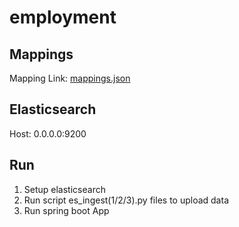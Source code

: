 # employment


## Mappings

Mapping Link: [mappings.json](https://github.com/udaysd7897/employment/blob/main/src/main/resources/mappings.json)

## Elasticsearch

Host: 0.0.0.0:9200

## Run

1. Setup elasticsearch 
2. Run script es_ingest(1/2/3).py files to upload data
3. Run spring boot App


